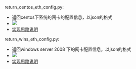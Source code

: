 return_centos_eth_config.py:

- 返回centos下系统的网卡的配置信息，以json的格式
- ![](https://ws2.sinaimg.cn/large/006tNc79gy1fhtzqvi4noj31kw0bc7a1.jpg)
- [实现思路说明](https://jerrychan807.gitbooks.io/my-python-cookbook/content/huo-qu-centos-xia-de-suo-you-wang-qia-de-pei-zhi-xin-xi.html)



return_wins_eth_config.py:

 - 返回windows server 2008 下的网卡配置信息，以json的格式 
 - ![](https://ws4.sinaimg.cn/large/006tNc79gy1fhtzyro26lj31f005yac4.jpg)
 - [实现思路说明](https://jerrychan807.gitbooks.io/my-python-cookbook/content/huo-qu-win-server08-xia-de-wang-qia-pei-zhi-xin-xi.html)	



